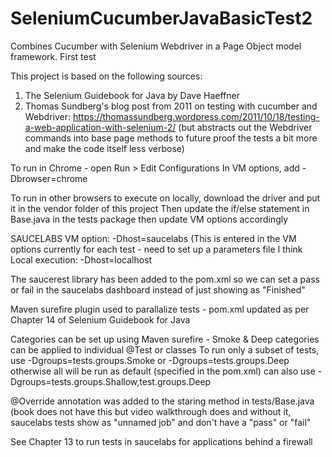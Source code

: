 # SeleniumCucumberJavaBasicTest2
Combines Cucumber with Selenium Webdriver in a Page Object model framework. First test

This project is based on the following sources:

1) The Selenium Guidebook for Java by Dave Haeffner
2) Thomas Sundberg's blog post from 2011 on testing with cucumber and Webdriver: https://thomassundberg.wordpress.com/2011/10/18/testing-a-web-application-with-selenium-2/
(but abstracts out the Webdriver commands into base page methods to future proof the tests a bit more and make the code itself less verbose)

To run in Chrome - open Run > Edit Configurations
In VM options, add -Dbrowser=chrome

To run in other browsers to execute on locally, download the driver and put it in the vendor folder of this project
Then update the if/else statement in Base.java in the tests package
then update VM options accordingly

SAUCELABS
VM option: -Dhost=saucelabs
(This is entered in the VM options currently for each test - need to set up a parameters file I think
Local execution: -Dhost=localhost

The saucerest library has been added to the pom.xml so we can set a pass or fail in the saucelabs dashboard instead of just showing as "Finished"

Maven surefire plugin used to parallalize tests - pom.xml updated as per Chapter 14 of Selenium Guidebook for Java

Categories can be set up using Maven surefire - Smoke & Deep categories can be applied to individual @Test or classes
 To run only a subset of tests, use -Dgroups=tests.groups.Smoke or -Dgroups=tests.groups.Deep otherwise all will be run as default (specified in the pom.xml)
 can also use -Dgroups=tests.groups.Shallow,test.groups.Deep

@Override annotation was added to the staring method in tests/Base.java (book does not have this but video walkthrough does and without it,
 saucelabs tests show as "unnamed job" and don't have a "pass" or "fail"

 See Chapter 13 to run tests in saucelabs for applications behind a firewall
